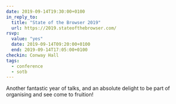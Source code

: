 ```yaml
---
date: 2019-09-14T19:30:00+0100
in_reply_to:
  title: "State of the Browser 2019"
  url: https://2019.stateofthebrowser.com/
rsvp:
  value: "yes"
  date: 2019-09-14T09:20:00+0100
  end: 2019-09-14T17:05:00+0100
checkin: Conway Hall
tags:
  - conference
  - sotb
---
```


Another fantastic year of talks, and an absolute delight to be part of organising and see come to fruition!

